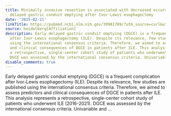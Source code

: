 ```yaml
---
title: Minimally invasive resection is associated with decreased occurrence of early
  delayed gastric conduit emptying after Ivor-Lewis esophagectomy
date: '2025-02-21'
linkTitle: https://pubmed.ncbi.nlm.nih.gov/39981709/?utm_source=curl&utm_medium=rss&utm_campaign=pubmed-2&utm_content=1FakS-2QOkCT8HsMOQP1bCRQ4YzyumYOmxmF0moLsQ3dFB1E9V&fc=20220326224207&ff=20250221170849&v=2.18.0.post9+e462414
source: heidelberg[Affiliation]
description: Early delayed gastric conduit emptying (DGCE) is a frequent complication
  after Ivor-Lewis esophagectomy (ILE). Despite its relevance, few studies are published
  using the international consensus criteria. Therefore, we aimed to assess predictors
  and clinical consequences of DGCE in patients after ILE. This analysis represents
  a retrospective, single-center cohort study of patients who underwent ILE (2016-2021).
  DGCE was assessed by the international consensus criteria. Univariable and ...
disable_comments: true
---
```

Early delayed gastric conduit emptying (DGCE) is a frequent complication after Ivor-Lewis esophagectomy (ILE). Despite its relevance, few studies are published using the international consensus criteria. Therefore, we aimed to assess predictors and clinical consequences of DGCE in patients after ILE. This analysis represents a retrospective, single-center cohort study of patients who underwent ILE (2016-2021). DGCE was assessed by the international consensus criteria. Univariable and ...